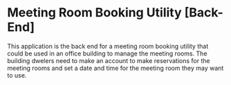 # Meeting Room Booking Utility [Back-End]
This application is the back end for a meeting room booking utility that could be used in an office building to manage the meeting rooms. The building dwelers need to make an account to make reservations for the meeting rooms and set a date and time for the meeting room they may want to use.